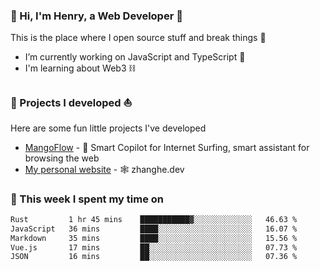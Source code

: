 <!-- [![Click to enter my website](https://github.com/zh30/zh30/assets/7930156/bb82b0df-3fb8-4136-8522-734cd2b27f6a)](https://blog.zhanghe.dev) -->

### 👋 Hi, I'm Henry, a Web Developer 🚀

This is the place where I open source stuff and break things :rofl:

- I’m currently working on JavaScript and TypeScript 🥢
- I'm learning about Web3 ⛓️

### 🔨 Projects I developed ⛵

Here are some fun little projects I've developed

- [MangoFlow](https://mangoflow.chat/) - 🥭 Smart Copilot for Internet Surfing, smart assistant for browsing the web
- [My personal website](https://zhanghe.dev) - 🕸️ zhanghe.dev

### 💪 This week I spent my time on

<!--START_SECTION:waka-->

```txt
Rust         1 hr 45 mins    ███████████▓░░░░░░░░░░░░░   46.63 %
JavaScript   36 mins         ████░░░░░░░░░░░░░░░░░░░░░   16.07 %
Markdown     35 mins         ████░░░░░░░░░░░░░░░░░░░░░   15.56 %
Vue.js       17 mins         ██░░░░░░░░░░░░░░░░░░░░░░░   07.73 %
JSON         16 mins         ██░░░░░░░░░░░░░░░░░░░░░░░   07.36 %
```

<!--END_SECTION:waka-->
